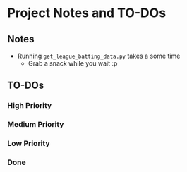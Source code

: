 # Project Notes and TO-DOs

## Notes

- Running `get_league_batting_data.py` takes a some time
    - Grab a snack while you wait :p

## TO-DOs

### High Priority

### Medium Priority

### Low Priority

### Done
